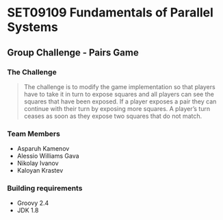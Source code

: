 # SET09109 Fundamentals of Parallel Systems
## Group Challenge - Pairs Game
### The Challenge
> The challenge is to modify the game implementation so that players have to take it in turn to expose
> squares and all players can see the squares that have been exposed. If a player exposes a pair they can
> continue with their turn by exposing more squares. A player’s turn ceases as soon as they expose two
> squares that do not match.

### Team Members
* Asparuh Kamenov
* Alessio Williams Gava
* Nikolay Ivanov
* Kaloyan Krastev

### Building requirements
* Groovy 2.4
* JDK 1.8